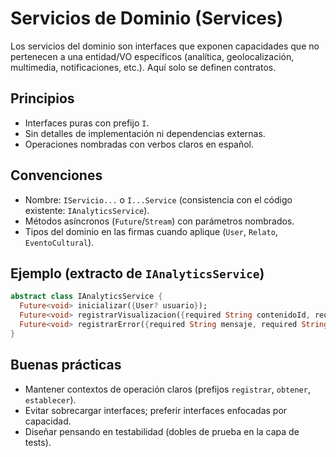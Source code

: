 # Servicios de Dominio (Services)

Los servicios del dominio son interfaces que exponen capacidades que no pertenecen a una entidad/VO específicos (analítica, geolocalización, multimedia, notificaciones, etc.). Aquí solo se definen contratos.

## Principios
- Interfaces puras con prefijo `I`.
- Sin detalles de implementación ni dependencias externas.
- Operaciones nombradas con verbos claros en español.

## Convenciones
- Nombre: `IServicio...` o `I...Service` (consistencia con el código existente: `IAnalyticsService`).
- Métodos asíncronos (`Future`/`Stream`) con parámetros nombrados.
- Tipos del dominio en las firmas cuando aplique (`User`, `Relato`, `EventoCultural`).

## Ejemplo (extracto de `IAnalyticsService`)
```dart
abstract class IAnalyticsService {
  Future<void> inicializar({User? usuario});
  Future<void> registrarVisualizacion({required String contenidoId, required String tipoContenido, Map<String, dynamic>? propiedades});
  Future<void> registrarError({required String mensaje, required String codigo, String? ubicacion, Map<String, dynamic>? contexto});
}
```

## Buenas prácticas
- Mantener contextos de operación claros (prefijos `registrar`, `obtener`, `establecer`).
- Evitar sobrecargar interfaces; preferir interfaces enfocadas por capacidad.
- Diseñar pensando en testabilidad (dobles de prueba en la capa de tests).
